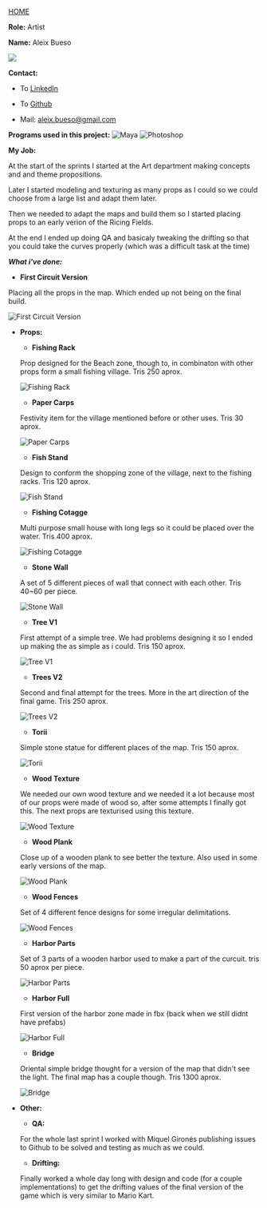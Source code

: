 [HOME](index.md)

**Role:** Artist

**Name:** Aleix Bueso

![](http://i.imgur.com/2uVfkDLm.gif)

**Contact:**

- To [LinkedIn](https://www.linkedin.com/in/aleix-bueso-fern%C3%A1ndez-05b166115/)

- To [Github](https://github.com/AleixBueso)

- Mail: aleix.bueso@gmail.com

**Programs used in this project:** ![Maya](https://cdna.artstation.com/p/softwares/icons/000/000/024/default/Maya.png?1424684349) 
![Photoshop](https://cdna.artstation.com/p/softwares/icons/000/000/032/default/Photoshop.png?1424684351)

**My Job:** 

At the start of the sprints I started at the Art department making concepts and and theme propositions.

Later I started modeling and texturing as many props as I could so we could choose from a large list and adapt them later.

Then we needed to adapt the maps and build them so I started placing props to an early verion of the Ricing Fields.

At the end I ended up doing QA and basicaly tweaking the drifting so that you could take the curves properly (which was a difficult task at the time)

_**What i've done:**_

* **First Circuit Version**

Placing all the props in the map. Which ended up not being on the final build.

![First Circuit Version](http://i.imgur.com/Hhz4mgJ.png)

* **Props:**

  * **Fishing Rack**
  
  Prop designed for the Beach zone, though to, in combinaton with other props form a small fishing village. Tris 250 aprox.
  
  ![Fishing Rack](http://i.imgur.com/Pk0oOF8.jpg)
  

  * **Paper Carps**
  
  Festivity item for the village mentioned before or other uses. Tris 30 aprox.
  
  ![Paper Carps](http://i.imgur.com/mkBClQt.png)


  * **Fish Stand**
  
  Design to conform the shopping zone of the village, next to the fishing racks. Tris 120 aprox.
  
  ![Fish Stand](http://i.imgur.com/xfsoXK0.jpg)


  * **Fishing Cotagge**
  
  Multi purpose small house with long legs so it could be placed over the water. Tris 400 aprox.
  
  ![Fishing Cotagge](http://i.imgur.com/9MhfCtB.png)


  * **Stone Wall**
  
  A set of 5 different pieces of wall that connect with each other. Tris 40~60 per piece.
  
  ![Stone Wall](http://i.imgur.com/g4X9sop.png)


  * **Tree V1**
  
  First attempt of a simple tree. We had problems designing it so I ended up making the as simple as i could. Tris 150 aprox.
  
  ![Tree V1](http://i.imgur.com/sLurw7P.png)


  * **Trees V2**
  
  Second and final attempt for the trees. More in the art direction of the final game. Tris 250 aprox.
  
  ![Trees V2](http://i.imgur.com/GiiMGL8.png)


  * **Torii**
  
  Simple stone statue for different places of the map. Tris 150 aprox.
  
  ![Torii](http://i.imgur.com/VUdBBUN.png)


  * **Wood Texture**
  
  We needed our own wood texture and we needed it a lot because most of our props were made of wood so, after some attempts I finally got this. The next props are texturised using this texture.
  
  ![Wood Texture](http://i.imgur.com/T7e7gUS.png)


  * **Wood Plank**
  
  Close up of a wooden plank to see better the texture. Also used in some early versions of the map.
  
  ![Wood Plank](http://i.imgur.com/a3bvLBW.png)


  * **Wood Fences**
  
  Set of 4 different fence designs for some irregular delimitations.
  
  ![Wood Fences](http://i.imgur.com/T9jwW0U.png)


  * **Harbor Parts**
  
  Set of 3 parts of a wooden harbor used to make a part of the curcuit. tris 50 aprox per piece.
  
  ![Harbor Parts](http://i.imgur.com/RJ8nq4T.png)


  * **Harbor Full**
  
  First version of the harbor zone made in fbx (back when we still didnt have prefabs)
  
  ![Harbor Full](http://i.imgur.com/LtOqKFH.png)


  * **Bridge**
  
  Oriental simple bridge thought for a version of the map that didn't see the light. The final map has a couple though. Tris 1300 aprox.
  
  ![Bridge](http://i.imgur.com/SFftlqB.png)

* **Other:**

  * **QA:**
  
  For the whole last sprint I worked with Miquel Gironés publishing issues to Github to be solved and testing as much as we could.


  * **Drifting:**
  
  Finally worked a whole day long with design and code (for a couple implementations) to get the drifting values of the final version of the game which is very similar to Mario Kart.
